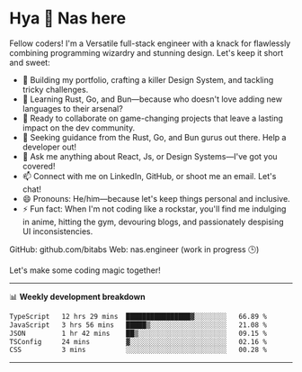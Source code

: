 # Hya 👋 Nas here

Fellow coders! I'm a Versatile full-stack engineer with a knack for flawlessly combining programming wizardry and stunning design. Let's keep it short and sweet:

- 🔭 Building my portfolio, crafting a killer Design System, and tackling tricky challenges.
- 🌱 Learning Rust, Go, and Bun—because who doesn't love adding new languages to their arsenal?
- 👯 Ready to collaborate on game-changing projects that leave a lasting impact on the dev community.
- 🤔 Seeking guidance from the Rust, Go, and Bun gurus out there. Help a developer out!
- 💬 Ask me anything about React, Js, or Design Systems—I've got you covered!
- 📫 Connect with me on LinkedIn, GitHub, or shoot me an email. Let's chat!
- 😄 Pronouns: He/him—because let's keep things personal and inclusive.
- ⚡ Fun fact: When I'm not coding like a rockstar, you'll find me indulging in anime, hitting the gym, devouring blogs, and passionately despising UI inconsistencies.

GitHub: github.com/bitabs
Web: nas.engineer (work in progress 🕒)

Let's make some coding magic together!

-------
📊 **Weekly development breakdown**
<!--START_SECTION:waka-->

```txt
TypeScript   12 hrs 29 mins  ████████████████▓░░░░░░░░   66.89 %
JavaScript   3 hrs 56 mins   █████▒░░░░░░░░░░░░░░░░░░░   21.08 %
JSON         1 hr 42 mins    ██▒░░░░░░░░░░░░░░░░░░░░░░   09.15 %
TSConfig     24 mins         ▓░░░░░░░░░░░░░░░░░░░░░░░░   02.16 %
CSS          3 mins          ░░░░░░░░░░░░░░░░░░░░░░░░░   00.28 %
```

<!--END_SECTION:waka-->
-------
